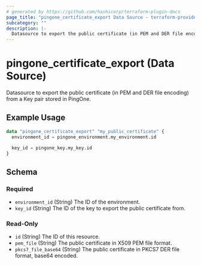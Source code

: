 ```yaml
---
# generated by https://github.com/hashicorp/terraform-plugin-docs
page_title: "pingone_certificate_export Data Source - terraform-provider-pingone"
subcategory: ""
description: |-
  Datasource to export the public certificate (in PEM and DER file encoding) from a Key pair stored in PingOne.
---
```


# pingone_certificate_export (Data Source)

Datasource to export the public certificate (in PEM and DER file encoding) from a Key pair stored in PingOne.

## Example Usage

```terraform
data "pingone_certificate_export" "my_public_certificate" {
  environment_id = pingone_environment.my_environment.id

  key_id = pingone_key.my_key.id
}
```

<!-- schema generated by tfplugindocs -->
## Schema

### Required

- `environment_id` (String) The ID of the environment.
- `key_id` (String) The ID of the key to export the public certificate from.

### Read-Only

- `id` (String) The ID of this resource.
- `pem_file` (String) The public certificate in X509 PEM file format.
- `pkcs7_file_base64` (String) The public certificate in PKCS7 DER file format, base64 encoded.


